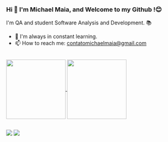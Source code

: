 ### Hi 👋 I'm Michael Maia, and Welcome to my Github !😊

I'm QA and student Software Analysis and Development. 📚

- 🌱 I'm always in constant learning.
- 📫 How to reach me: contatomichaelmaia@gmail.com

##
<div> 
    <a href="https://github.com/qamichaelmaia">
      <img height=160 align="center" src="https://github-readme-stats.vercel.app/api?username=qamichaelmaia&show_icons=true&theme=dark" />
    </a>
    <a href="https://github.com/qamichaelmaia/convoychat">
      <img height=160 align="center" src="https://github-readme-stats.vercel.app/api/top-langs?username=qamichaelmaia&layout=compact&langs_count=8&card_width=320&theme=dark" />
    </a>
</div>

##

<div>
  <a href= "mailto: contatomichaelmaia@gmail.com"><img src="https://img.shields.io/badge/Gmail-D14836?style=for-the-badge&logo=gmail&logoColor=white"></a>
  <a href= "https://www.linkedin.com/in/qamichael/" target = _blank><img src="https://img.shields.io/badge/LinkedIn-0077B5?style=for-the-badge&logo=linkedin&logoColor=white target = _blank "></a>
</div>


